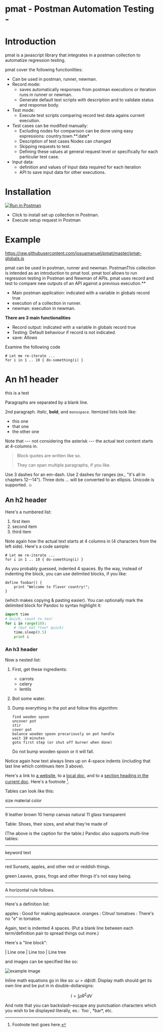 # pmat - Postman Automation Testing -

Introduction
===

pmat is a javascript library that integrates in a postman collection to automatize regression testing. 

pmat cover the following functionlities:

 * Can be used in postman, runner, newman.
 * Record mode:
   * saves automatically responses from postman executions or iteration runs in runner or newman.
   * Generate default test scripts with description and to validate status and response body.
 * Test mode:
   * Execute test scripts comparing record test data agains current execution.
 * Test cases can be modified manually:
   * Excluding nodes for comparison can be done using easy expressions: country.town.**.date*
   * Description of test cases Nodes can changed
   * Skipping requests to test.
   * Defining these values at general request level or specifically for each particular test case.
* Input data:
   * definition and values of Input data required for each iteration
   * API to save input data for other executions.

Installation
======

[![Run in Postman](https://run.pstmn.io/button.svg)](https://app.getpostman.com/run-collection/edf8730443bc0965728b)

* Click to install set up collection in Postman.
* Execute setup request in Postman

Example
======


https://raw.githubusercontent.com/josuamanuel/pmat/master/pmat-globals.js

 pmat can be used in postman, runner and newman. PostmanThis collection is intended as an introduction to pmat tool. pmat tool allows to run regression testing in Postman and Newman of APIs. pmat uses record and test to compare new outputs of an API against a previous execution.**


  * Main postman application: indicated with a variable in globals record	true
  * execution of a collection in runner.
  * newman: execution in newman.

**There are 3 main functionalities**

  * Record output: indicated with a variable in globals record	true
  * Testing: Default behaviour if record is not indicated.
  * save: Allows

Examine the following code

    # Let me re-iterate ...
    for i in 1 .. 10 { do-something(i) }
   
An h1 header
======

this is a test

Paragraphs are separated by a blank line.

2nd paragraph. *Italic*, **bold**, and `monospace`. Itemized lists
look like:

  * this one
  * that one
  * the other one

Note that --- not considering the asterisk --- the actual text
content starts at 4-columns in.

> Block quotes are
> written like so.
>
> They can span multiple paragraphs,
> if you like.

Use 3 dashes for an em-dash. Use 2 dashes for ranges (ex., "it's all
in chapters 12--14"). Three dots ... will be converted to an ellipsis.
Unicode is supported. ☺



An h2 header
------------

Here's a numbered list:

 1. first item
 2. second item
 3. third item

Note again how the actual text starts at 4 columns in (4 characters
from the left side). Here's a code sample:

    # Let me re-iterate ...
    for i in 1 .. 10 { do-something(i) }

As you probably guessed, indented 4 spaces. By the way, instead of
indenting the block, you can use delimited blocks, if you like:

~~~
define foobar() {
    print "Welcome to flavor country!";
}
~~~

(which makes copying & pasting easier). You can optionally mark the
delimited block for Pandoc to syntax highlight it:

~~~python
import time
# Quick, count to ten!
for i in range(10):
    # (but not *too* quick)
    time.sleep(0.5)
    print i
~~~



### An h3 header ###

Now a nested list:

 1. First, get these ingredients:

      * carrots
      * celery
      * lentils

 2. Boil some water.

 3. Dump everything in the pot and follow
    this algorithm:

        find wooden spoon
        uncover pot
        stir
        cover pot
        balance wooden spoon precariously on pot handle
        wait 10 minutes
        goto first step (or shut off burner when done)

    Do not bump wooden spoon or it will fall.

Notice again how text always lines up on 4-space indents (including
that last line which continues item 3 above).

Here's a link to [a website](http://foo.bar), to a [local
doc](local-doc.html), and to a [section heading in the current
doc](#an-h2-header). Here's a footnote [^1].

[^1]: Footnote text goes here.

Tables can look like this:

size  material      color
----  ------------  ------------
9     leather       brown
10    hemp canvas   natural
11    glass         transparent

Table: Shoes, their sizes, and what they're made of

(The above is the caption for the table.) Pandoc also supports
multi-line tables:

--------  -----------------------
keyword   text
--------  -----------------------
red       Sunsets, apples, and
          other red or reddish
          things.

green     Leaves, grass, frogs
          and other things it's
          not easy being.
--------  -----------------------

A horizontal rule follows.

***

Here's a definition list:

apples
  : Good for making applesauce.
oranges
  : Citrus!
tomatoes
  : There's no "e" in tomatoe.

Again, text is indented 4 spaces. (Put a blank line between each
term/definition pair to spread things out more.)

Here's a "line block":

| Line one
|   Line too
| Line tree

and images can be specified like so:

![example image](https://www.getpostman.com/img/v2/logo-big.svg "An exemplary image")

Inline math equations go in like so: $\omega = d\phi / dt$. Display
math should get its own line and be put in in double-dollarsigns:

$$I = \int \rho R^{2} dV$$

And note that you can backslash-escape any punctuation characters
which you wish to be displayed literally, ex.: \`foo\`, \*bar\*, etc.